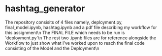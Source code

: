 # hashtag_generator

The repository consisits of 4 files namely, deployment.py, final_model.ipynb, hashtag.ipynb and a pdf file describing my workflow for this assignment\n
The FINAL FILE which needs to be run is 'deployment.py'\n
The rest two .ipynb files are for reference alongside the Workflow to just show what I've worked upon to reach the final code consisting of the Model and the Deployment\n
